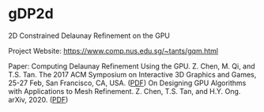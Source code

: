 # gDP2d
2D Constrained Delaunay Refinement on the GPU

Project Website: https://www.comp.nus.edu.sg/~tants/gqm.html

Paper: 
Computing Delaunay Refinement Using the GPU. Z. Chen, M. Qi, and T.S. Tan. The 2017 ACM Symposium on Interactive 3D Graphics and Games, 25-27 Feb, San Francisco, CA, USA. (<a href="https://www.comp.nus.edu.sg/~tants/gqm_files/11-0018-chen.pdf">PDF</a>)
On Designing GPU Algorithms with Applications to Mesh Refinement. Z. Chen, T.S. Tan, and H.Y. Ong. arXiv, 2020. (<a href="https://arxiv.org/abs/2007.00324">PDF</a>)

